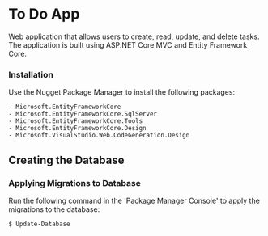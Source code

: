 # To Do App

Web application that allows users to create, read, update, and delete tasks. The application is built using ASP.NET Core MVC and Entity Framework Core.

### Installation

Use the Nugget Package Manager to install the following packages:

	- Microsoft.EntityFrameworkCore
	- Microsoft.EntityFrameworkCore.SqlServer
	- Microsoft.EntityFrameworkCore.Tools
	- Microsoft.EntityFrameworkCore.Design
	- Microsoft.VisualStudio.Web.CodeGeneration.Design

## Creating the Database
### Applying Migrations to Database

Run the following command in the 'Package Manager Console' to apply the migrations to the database:

```powershell
$ Update-Database
```
